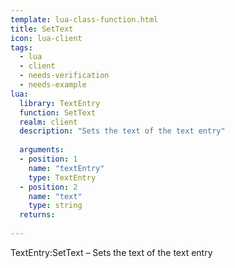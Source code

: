 ```yaml
---
template: lua-class-function.html
title: SetText
icon: lua-client
tags:
  - lua
  - client
  - needs-verification
  - needs-example
lua:
  library: TextEntry
  function: SetText
  realm: client
  description: "Sets the text of the text entry"
  
  arguments:
  - position: 1
    name: "textEntry"
    type: TextEntry
  - position: 2
    name: "text"
    type: string
  returns:
    
---
```


<div class="lua__search__keywords">
TextEntry:SetText &#x2013; Sets the text of the text entry
</div>
